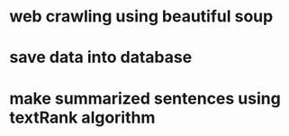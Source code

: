 # web crawling using beautiful soup
# save data into database
# make summarized sentences using textRank algorithm 
